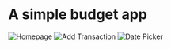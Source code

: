 # A simple budget app
![Homepage](https://github.com/pinyana/Budget-App/blob/master/screenshots/Screenshot_1588984770.png?raw=true)
![Add Transaction](https://github.com/pinyana/Budget-App/blob/master/screenshots/Screenshot_1588984859.png?raw=true)
![Date Picker](https://github.com/pinyana/Budget-App/blob/master/screenshots/Screenshot_1588984849.png?raw=true)

